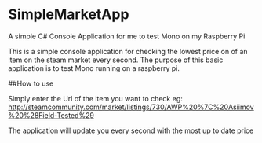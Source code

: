 # SimpleMarketApp
A simple C# Console Application for me to test Mono on my Raspberry Pi

This is a simple console application for checking the lowest price on of an item on the steam market every second.  The purpose of this basic application is to test Mono running on a raspberry pi.

##How to use

Simply enter the Url of the item you want to check eg:
http://steamcommunity.com/market/listings/730/AWP%20%7C%20Asiimov%20%28Field-Tested%29

The application will update you every second with the most up to date price
